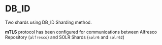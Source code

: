 # DB_ID

Two shards using DB_ID Sharding method.

**mTLS** protocol has been configured for communications between Alfresco Repository (`alfresco`) and SOLR Shards (`solr6` and `solr62`)

